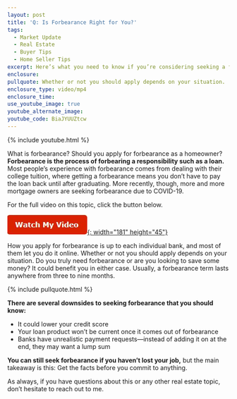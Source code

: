 ```yaml
---
layout: post
title: 'Q: Is Forbearance Right for You?'
tags:
  - Market Update
  - Real Estate
  - Buyer Tips
  - Home Seller Tips
excerpt: Here’s what you need to know if you’re considering seeking a forbearance.
enclosure:
pullquote: Whether or not you should apply depends on your situation.
enclosure_type: video/mp4
enclosure_time:
use_youtube_image: true
youtube_alternate_image:
youtube_code: BiaJYUUZtcw
---
```


{% include youtube.html %}

What is forbearance? Should you apply for forbearance as a homeowner? **Forbearance is the process of forbearing a responsibility such as a loan.** Most people’s experience with forbearance comes from dealing with their college tuition, where getting a forbearance means you don’t have to pay the loan back until after graduating. More recently, though, more and more mortgage owners are seeking forbearance due to COVID-19.&nbsp;

For the full video on this topic, click the button below.

[![](/uploads/capture-2.JPG){: width="181" height="45"}](https://www.loom.com/share/7766d10ab8ae4bd1a25adc878faaf2cb)

How you apply for forbearance is up to each individual bank, and most of them let you do it online. Whether or not you should apply depends on your situation. Do you truly need forbearance or are you looking to save some money? It could benefit you in either case. Usually, a forbearance term lasts anywhere from three to nine months.&nbsp;

{% include pullquote.html %}

**There are several downsides to seeking forbearance that you should know:**

* It could lower your credit score&nbsp;
* Your loan product won’t be current once it comes out of forbearance
* Banks have unrealistic payment requests—instead of adding it on at the end, they may want a lump sum

**You can still seek forbearance if you haven’t lost your job,** but the main takeaway is this: Get the facts before you commit to anything.&nbsp;

As always, if you have questions about this or any other real estate topic, don’t hesitate to reach out to me.&nbsp;